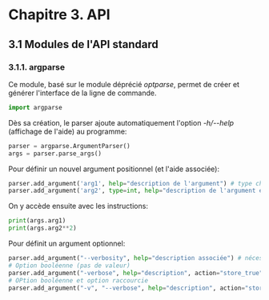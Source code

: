 # Chapitre 3. API

## 3.1 Modules de l'API standard

### 3.1.1. argparse

Ce module, basé sur le module déprécié *optparse*, permet de créer et générer l'interface de la ligne de commande.

```python
import argparse
```

 Dès sa création, le parser ajoute automatiquement l'option *-h/--help* (affichage de l'aide) au programme:

```python
parser = argparse.ArgumentParser()
args = parser.parse_args()
```

Pour définir un nouvel argument positionnel (et l'aide associée):

```python
parser.add_argument('arg1', help="description de l'argument") # type chaîne
parser.add_argument('arg2', type=int, help="description de l'argument entier")
```

On y accède ensuite avec les instructions:

```python
print(args.arg1)
print(args.arg2**2)
```

Pour définit un argument optionnel:

```python
parser.add_argument("--verbosity", help="description associée") # nécessite une valeur
# Option booléenne (pas de valeur)
parser.add_argument("-verbose", help="description", action="store_true")
# OPtion booléenne et option raccourcie
parser.add_argument("-v", "--verbose", help="description", action="store_true")
```
